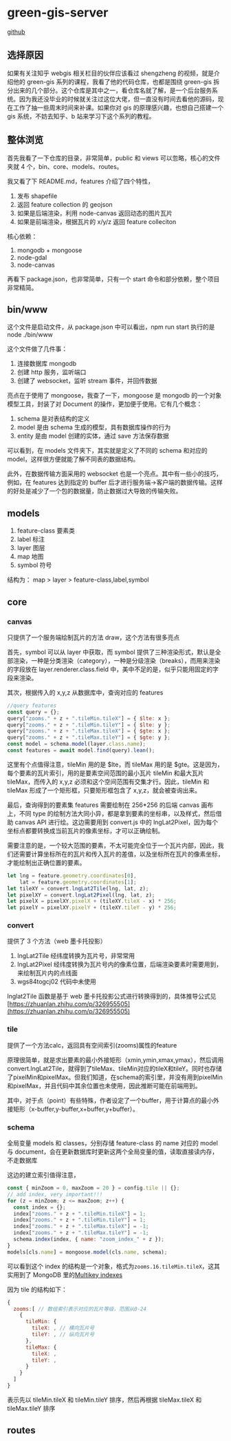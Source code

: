 # green-gis-server

[github](https://github.com/shengzheng1981/green-gis-server)

## 选择原因

如果有关注知乎 webgis 相关栏目的伙伴应该看过 shengzheng 的视频，就是介绍他的 green-gis 系列的课程，我看了他的代码仓库，也都是围绕 green-gis 拆分出来的几个部分。这个仓库是其中之一，看仓库名就了解，是一个后台服务系统。因为我还没毕业的时候就关注过这位大佬，但一直没有时间去看他的源码，现在工作了抽一些周末时间来补课。如果你对 gis 的原理感兴趣，也想自己搭建一个 gis 系统，不妨去知乎、b 站来学习下这个系列的教程。

## 整体浏览

首先我看了一下仓库的目录，非常简单，public 和 views 可以忽略，核心的文件夹就 4 个，bin、core、models、routes。

我又看了下 README.md，features 介绍了四个特性，

1. 发布 shapefile
2. 返回 feature collection 的 geojson
3. 如果是后端渲染，利用 node-canvas 返回动态的图片瓦片
4. 如果是前端渲染，根据瓦片的 x/y/z 返回 feature colleciton

核心依赖：

1. mongodb + mongoose
2. node-gdal
3. node-canvas

再看下 package.json，也非常简单，只有一个 start 命令和部分依赖，整个项目非常精简。

## bin/www

这个文件是启动文件，从 package.json 中可以看出，npm run start 执行的是 node ./bin/www

这个文件做了几件事：

1. 连接数据库 mongodb
2. 创建 http 服务，监听端口
3. 创建了 websocket，监听 stream 事件，并回传数据

亮点在于使用了 mongoose，我查了一下，mongoose 是 mongodb 的一个对象模型工具，封装了对 Document 的操作，更加便于使用。它有几个概念：

1. schema 是对表结构的定义
2. model 是由 schema 生成的模型，具有数据库操作的行为
3. entity 是由 model 创建的实体，通过 save 方法保存数据

可以看到，在 models 文件夹下，其实就是定义了不同的 schema 和对应的 model，这样很方便就能了解不同表的数据结构。

此外，在数据传输方面采用的 websocket 也是一个亮点。其中有一些小的技巧，例如，在 features 达到指定的 buffer 后才进行服务端->客户端的数据传输。这样的好处是减少了一个包的数据量，防止数据过大导致的传输失败。

## models

1. feature-class 要素类
2. label 标注
3. layer 图层
4. map 地图
5. symbol 符号

结构为： map > layer > feature-class,label,symbol

## core

### canvas

只提供了一个服务端绘制瓦片的方法 draw，这个方法有很多亮点

首先，symbol 可以从 layer 中获取，而 symbol 提供了三种渲染形式，默认是全部渲染，一种是分类渲染（category），一种是分级渲染（breaks），而用来渲染的字段放在 layer.renderer.class.field 中，美中不足的是，似乎只能用固定的字段来渲染。

其次，根据传入的 x,y,z 从数据库中，查询对应的 features

```javascript
//query features
const query = {};
query["zooms." + z + ".tileMin.tileX"] = { $lte: x };
query["zooms." + z + ".tileMin.tileY"] = { $lte: y };
query["zooms." + z + ".tileMax.tileX"] = { $gte: x };
query["zooms." + z + ".tileMax.tileY"] = { $gte: y };
const model = schema.model(layer.class.name);
const features = await model.find(query).lean();
```

这里有个点值得注意，tileMin 用的是 $lte，而 tileMax 用的是 $gte。这是因为，每个要素的瓦片索引，用的是要素空间范围的最小瓦片 tileMin 和最大瓦片 tileMax，而传入的 x,y,z 必须和这个空间范围有交集才行。因此，tileMin 和 tileMax 形成了一个矩形框，只要矩形框包含了 x,y,z，就会被查询出来。

最后，查询得到的要素集 features 需要绘制在 256\*256 的后端 canvas 画布上，不同 type 的绘制方法大同小异，都是拿到要素的坐标串，以及样式，然后借助 canvas API 进行绘。这边需要用到 convert.js 中的 lngLat2Pixel，因为每个坐标点都要转换成当前瓦片的像素坐标，才可以正确绘制。

需要注意的是，一个较大范围的要素，不太可能完全位于一个瓦片内部，因此，我们还需要计算坐标所在的瓦片和传入瓦片的差值，以及坐标所在瓦片的像素坐标，才能绘制出正确位置的要素。

```javascript
let lng = feature.geometry.coordinates[0],
    lat = feature.geometry.coordinates[1];
let tileXY = convert.lngLat2Tile(lng, lat, z);
let pixelXY = convert.lngLat2Pixel(lng, lat, z);
let pixelX = pixelXY.pixelX + (tileXY.tileX - x) * 256;
let pixelY = pixelXY.pixelY + (tileXY.tileY - y) * 256;
```

### convert

提供了 3 个方法（web 墨卡托投影）

1. lngLat2Tile 经纬度转换为瓦片号，非常常用
2. lngLat2Pixel 经纬度转换为瓦片号内的像素位置，后端渲染要素时需要用到，来绘制瓦片内的点线面
3. wgs84togcj02 代码中未使用

lnglat2Tile 函数是基于 web 墨卡托投影公式进行转换得到的，具体推导公式见[https://zhuanlan.zhihu.com/p/326955505](https://zhuanlan.zhihu.com/p/326955505)

### tile

提供了一个方法calc，返回具有空间索引(zooms)属性的feature

原理很简单，就是求出要素的最小外接矩形（xmin,ymin,xmax,ymax），然后调用convert.lngLat2Tile，就得到了tileMax、tileMin对应的tileX和tileY。同时也存储了pixelMin和pixelMax。但我们知道，在schema的索引里，并没有用到pixelMin和pixelMax，并且代码中其余位置也未使用，因此推断可能在前端用到。

其中，对于点（point）有些特殊，作者设定了一个buffer，用于计算点的最小外接矩形（x-buffer,y-buffer,x+buffer,y+buffer）。

### schema

全局变量 models 和 classes，分别存储 feature-class 的 name 对应的 model 与 document，会在更新数据库时更新这两个全局变量的值，读取直接读内存，不走数据库

这边的建立索引值得注意，

```javascript
const { minZoom = 0, maxZoom = 20 } = config.tile || {};
// add index, very important!!!
for (z = minZoom; z <= maxZoom; z++) {
  const index = {};
  index["zooms." + z + ".tileMin.tileX"] = 1;
  index["zooms." + z + ".tileMin.tileY"] = 1;
  index["zooms." + z + ".tileMax.tileX"] = -1;
  index["zooms." + z + ".tileMax.tileY"] = -1;
  schema.index(index, { name: "zoom_index_" + z });
}
models[cls.name] = mongoose.model(cls.name, schema);
```

可以看到这个 index 的结构是一个对象，格式为`zooms.16.tileMin.tileX`，这其实用到了 MongoDB 里的[Multikey indexes](https://www.mongodb.com/docs/manual/indexes/#multikey-index)

因为 tile 的结构如下：

```javascript
{
  zooms:[ // 数组索引表示对应的瓦片等级，范围从0-24
    {
      tileMin: {
        tileX: , // 横向瓦片号
        tileY: , // 纵向瓦片号
      },
      tileMax: {
        tileX: ,
        tileY: ,
      }
    }
  ]
}
```

表示先以 tileMin.tileX 和 tileMin.tileY 排序，然后再根据 tileMax.tileX 和 tileMax.tileY 排序

## routes
